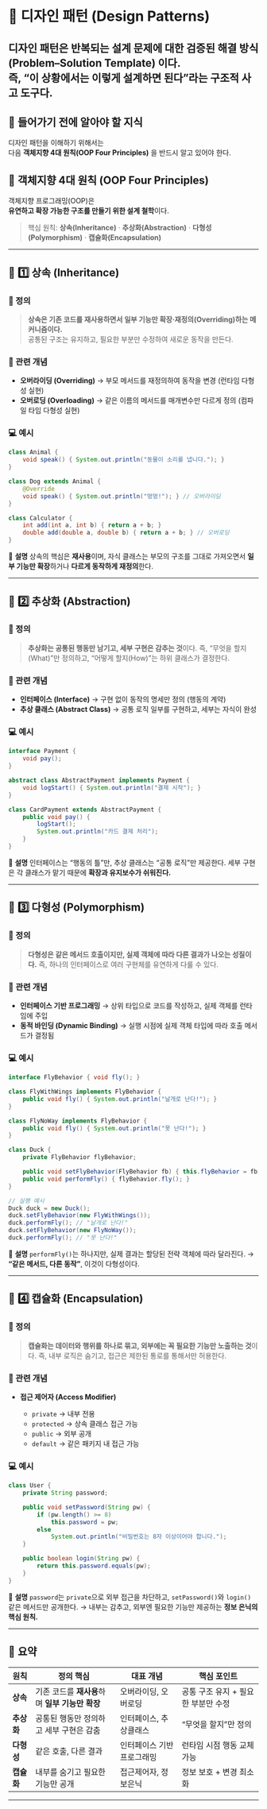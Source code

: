 # 🎨 디자인 패턴 (Design Patterns)

디자인 패턴은 **반복되는 설계 문제에 대한 검증된 해결 방식(Problem–Solution Template)** 이다.  
즉, “이 상황에서는 이렇게 설계하면 된다”라는 **구조적 사고 도구**다.
---

## 🧩 들어가기 전에 알아야 할 지식

디자인 패턴을 이해하기 위해서는  
다음 **객체지향 4대 원칙(OOP Four Principles)** 을 반드시 알고 있어야 한다.


## 🎯 객체지향 4대 원칙 (OOP Four Principles)

객체지향 프로그래밍(OOP)은  
**유연하고 확장 가능한 구조를 만들기 위한 설계 철학**이다.  

> 핵심 원칙: **상속(Inheritance)** · **추상화(Abstraction)** · **다형성(Polymorphism)** · **캡슐화(Encapsulation)**  

---

## 🧩 1️⃣ 상속 (Inheritance)

### 📘 정의  
> **상속은 기존 코드를 재사용하면서 일부 기능만 확장·재정의(Overriding)하는 메커니즘이다.**  
> 공통된 구조는 유지하고, 필요한 부분만 수정하여 새로운 동작을 만든다.

### 🔗 관련 개념
- **오버라이딩 (Overriding)** → 부모 메서드를 재정의하여 동작을 변경 (런타임 다형성 실현)  
- **오버로딩 (Overloading)** → 같은 이름의 메서드를 매개변수만 다르게 정의 (컴파일 타임 다형성 실현)

### 💻 예시
```java
class Animal {
    void speak() { System.out.println("동물이 소리를 냅니다."); }
}

class Dog extends Animal {
    @Override
    void speak() { System.out.println("멍멍!"); } // 오버라이딩
}

class Calculator {
    int add(int a, int b) { return a + b; }
    double add(double a, double b) { return a + b; } // 오버로딩
}
````

💬 **설명**
상속의 핵심은 **재사용**이며,
자식 클래스는 부모의 구조를 그대로 가져오면서 **일부 기능만 확장**하거나 **다르게 동작하게 재정의**한다.

---

## 🧩 2️⃣ 추상화 (Abstraction)

### 📘 정의

> **추상화는 공통된 행동만 남기고, 세부 구현은 감추는 것**이다.
> 즉, “무엇을 할지(What)”만 정의하고, “어떻게 할지(How)”는 하위 클래스가 결정한다.

### 🔗 관련 개념

* **인터페이스 (Interface)** → 구현 없이 동작의 명세만 정의 (행동의 계약)
* **추상 클래스 (Abstract Class)** → 공통 로직 일부를 구현하고, 세부는 자식이 완성

### 💻 예시

```java
interface Payment {
    void pay();
}

abstract class AbstractPayment implements Payment {
    void logStart() { System.out.println("결제 시작"); }
}

class CardPayment extends AbstractPayment {
    public void pay() {
        logStart();
        System.out.println("카드 결제 처리");
    }
}
```

💬 **설명**
인터페이스는 “행동의 틀”만,
추상 클래스는 “공통 로직”만 제공한다.
세부 구현은 각 클래스가 맡기 때문에 **확장과 유지보수가 쉬워진다.**

---

## 🧩 3️⃣ 다형성 (Polymorphism)

### 📘 정의

> **다형성은 같은 메서드 호출이지만, 실제 객체에 따라 다른 결과가 나오는 성질이다.**
> 즉, 하나의 인터페이스로 여러 구현체를 유연하게 다룰 수 있다.

### 🔗 관련 개념

* **인터페이스 기반 프로그래밍** → 상위 타입으로 코드를 작성하고, 실제 객체를 런타임에 주입
* **동적 바인딩 (Dynamic Binding)** → 실행 시점에 실제 객체 타입에 따라 호출 메서드가 결정됨

### 💻 예시

```java
interface FlyBehavior { void fly(); }

class FlyWithWings implements FlyBehavior {
    public void fly() { System.out.println("날개로 난다!"); }
}

class FlyNoWay implements FlyBehavior {
    public void fly() { System.out.println("못 난다!"); }
}

class Duck {
    private FlyBehavior flyBehavior;

    public void setFlyBehavior(FlyBehavior fb) { this.flyBehavior = fb; }
    public void performFly() { flyBehavior.fly(); }
}

// 실행 예시
Duck duck = new Duck();
duck.setFlyBehavior(new FlyWithWings());
duck.performFly(); // "날개로 난다!"
duck.setFlyBehavior(new FlyNoWay());
duck.performFly(); // "못 난다!"
```

💬 **설명**
`performFly()`는 하나지만, 실제 결과는 할당된 전략 객체에 따라 달라진다.
→ **“같은 메서드, 다른 동작”**, 이것이 다형성이다.

---

## 🧩 4️⃣ 캡슐화 (Encapsulation)

### 📘 정의

> **캡슐화는 데이터와 행위를 하나로 묶고, 외부에는 꼭 필요한 기능만 노출하는 것**이다.
> 즉, 내부 로직은 숨기고, 접근은 제한된 통로를 통해서만 허용한다.

### 🔗 관련 개념

* **접근 제어자 (Access Modifier)**

  * `private` → 내부 전용
  * `protected` → 상속 클래스 접근 가능
  * `public` → 외부 공개
  * `default` → 같은 패키지 내 접근 가능

### 💻 예시

```java
class User {
    private String password;

    public void setPassword(String pw) {
        if (pw.length() >= 8)
            this.password = pw;
        else
            System.out.println("비밀번호는 8자 이상이어야 합니다.");
    }

    public boolean login(String pw) {
        return this.password.equals(pw);
    }
}
```

💬 **설명**
`password`는 `private`으로 외부 접근을 차단하고,
`setPassword()`와 `login()` 같은 메서드만 공개한다.
→ 내부는 감추고, 외부엔 필요한 기능만 제공하는 **정보 은닉의 핵심 원칙.**

---

## 🧭 요약

| 원칙      | 정의 핵심                          | 대표 개념          | 핵심 포인트                |
| ------- | ------------------------------ | -------------- | --------------------- |
| **상속**  | 기존 코드를 **재사용**하며 **일부 기능만 확장** | 오버라이딩, 오버로딩    | 공통 구조 유지 + 필요한 부분만 수정 |
| **추상화** | 공통된 행동만 정의하고 세부 구현은 감춤         | 인터페이스, 추상클래스   | “무엇을 할지”만 정의          |
| **다형성** | 같은 호출, 다른 결과                   | 인터페이스 기반 프로그래밍 | 런타임 시점 행동 교체 가능       |
| **캡슐화** | 내부를 숨기고 필요한 기능만 공개             | 접근제어자, 정보은닉    | 정보 보호 + 변경 최소화        |

---
